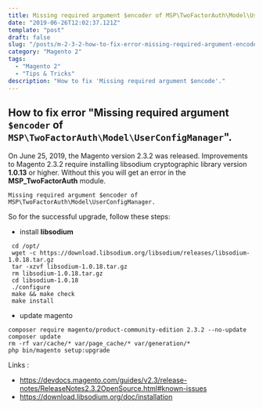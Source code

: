 ```yaml
---
title: Missing required argument $encoder of MSP\TwoFactorAuth\Model\UserConfigManager.
date: "2019-06-26T12:02:37.121Z"
template: "post"
draft: false
slug: "/posts/m-2-3-2-how-to-fix-error-missing-required-argument-encode/"
category: "Magento 2"
tags:
  - "Magento 2"
  - "Tips & Tricks"
description: "How to fix 'Missing required argument $encode'."
---
```

 
## How to fix error "Missing required argument ```$encoder``` of ```MSP\TwoFactorAuth\Model\UserConfigManager```".

On June 25, 2019, the Magento version 2.3.2 was released. Improvements to Magento 2.3.2 require installing libsodium cryptographic library version **1.0.13** or higher. Without this you will get an error in the **MSP_TwoFactorAuth** module.
 
```
Missing required argument $encoder of MSP\TwoFactorAuth\Model\UserConfigManager.
```

So for the successful upgrade, follow these steps:
* install **libsodium**
```
 cd /opt/ 
 wget -c https://download.libsodium.org/libsodium/releases/libsodium-1.0.18.tar.gz 
 tar -xzvf libsodium-1.0.18.tar.gz 
 rm libsodium-1.0.18.tar.gz 
 cd libsodium-1.0.18 
 ./configure 
 make && make check 
 make install 
```
* update magento
```
composer require magento/product-community-edition 2.3.2 --no-update 
composer update 
rm -rf var/cache/* var/page_cache/* var/generation/* 
php bin/magento setup:upgrade 
```

Links :
* https://devdocs.magento.com/guides/v2.3/release-notes/ReleaseNotes2.3.2OpenSource.html#known-issues
* https://download.libsodium.org/doc/installation